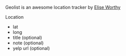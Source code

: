 Geolist is an awesome location tracker by [Elise Worthy](http://eliseworthy.com/)

Location  

* lat
* long
* title (optional)
* note (optional)
* yelp url (optional)  